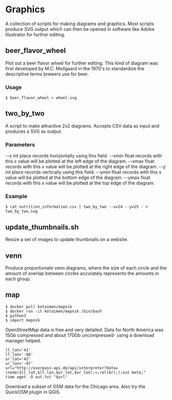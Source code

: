 # Graphics

A collection of scripts for making diagrams and graphics. Most scripts produce
SVG output which can then be opened in software like Adobe Illustrator for
further editing.

## beer_flavor_wheel

Plot out a beer flavor wheel for further editing. This kind of diagram was first 
developed by M.C. Meilgaard in the 1970's to standardize the descriptive terms
brewers use for beer.

### Usage

```console
$ beer_flavor_wheel > wheel.svg
```

## two_by_two

A script to make attractive 2x2 diagrams. Accepts CSV data as input and
produces a SVG as output.

### Parameters

--x int
  place records horizontally using this field.
--xmin float
  records with this x value will be plotted at the left edge of the diagram.
--xmax float
  records with this x value will be plotted at the right edge of the diagram.
--y int
  place records vertically using this field.
--ymin float
  records with this x value will be plotted at the bottom edge of the diagram.
--ymax float
  records with this x value will be plotted at the top edge of the diagram.

### Example

```console
$ cat nutrition_information.csv | two_by_two --x=24 --y=25 - > two_by_two.svg
```

## update_thumbnails.sh

Resize a set of images to update thumbnails on a website. 

## venn

Produce proportionate venn diagrams, where the size of each circle and the
amount of overlap between circles accurately represents the amounts in each 
group.

## map

```console
$ docker pull kotaimen/mapnik
$ docker run -it kotaimen/mapnik /bin/bash
$ python3
$ import mapnik
```

OpenStreetMap data is free and very detailed. Data for North America was 15Gb compressed and about 170Gb uncompressed- using a download manager helped. 

```console
ll_lat='41'
ll_lon='-88'
ur_lat='42'
ur_lon='-87'
url="http://overpass-api.de/api/interpreter?data=(node($ll_lat,$ll_lon,$ur_lat,$ur_lon);<;rel(br););out meta;"
time wget -O out.txt "$url"
```

Download a subset of OSM data for the Chicago area. Also try the QuickOSM plugin in QGIS. 
